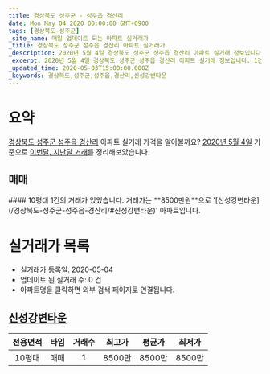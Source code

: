 ```yaml
---
title: 경상북도 성주군 - 성주읍 경산리
date: Mon May 04 2020 00:00:00 GMT+0900
tags: [경상북도-성주군]
_site_name: 매일 업데이트 되는 아파트 실거래가
_title: 경상북도 성주군 성주읍 경산리 아파트 실거래가
_description: 2020년 5월 4일 경상북도 성주군 성주읍 경산리 아파트 실거래 정보입니다. 1건 아파트 정보가 있습니다.
_excerpt: 2020년 5월 4일 경상북도 성주군 성주읍 경산리 아파트 실거래 정보입니다. 1건 아파트 정보가 있습니다.
_updated_time: 2020-05-03T15:00:00.000Z
_keywords: 경상북도,성주군,성주읍,경산리,신성강변타운
---
```





# 요약
<ins>경상북도 성주군 성주읍 경산리</ins> 아파트 실거래 가격을 알아볼까요? <ins>2020년 5월 4일</ins> 기준으로 <ins>이번달, 지난달 거래</ins>를 정리해보았습니다.

## 매매
<div class="container">
<div class="twelve columns" markdown="1">
#### 10평대
1건의 거래가 있었습니다. 거래가는 **8500만원**으로 '[신성강변타운](/경상북도-성주군-성주읍-경산리/#신성강변타운)' 아파트입니다.
</div>
</div>



# 실거래가 목록
- 실거래가 등록일: 2020-05-04
- 업데이트 된 실거래 수: 0 건
- 아파트명을 클릭하면 외부 검색 페이지로 연결됩니다.

## [신성강변타운](#신성강변타운)

|전용면적|타입|거래수|최고가|평균가|최저가|
|:---:|:---:|:---:|:---:|:---:|:---:|
|10평대|<span class="deal-type-1">매매</span>|1|8500만|8500만|8500만|

<br/>



